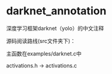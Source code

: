 # darknet_annotation
深度学习框架darknet（yolo）的中文注释

源码阅读路线(src文件夹下)：

主函数在examples/darknet.c中

activations.h → activations.c 
